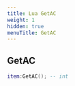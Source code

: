 ```yaml
---
title: Lua GetAC
weight: 1
hidden: true
menuTitle: GetAC
---
```

## GetAC
```lua
item:GetAC(); -- int
```